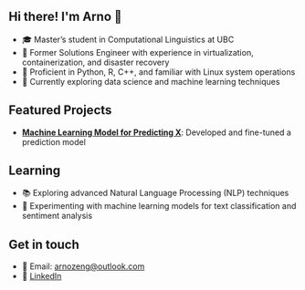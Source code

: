 ## Hi there! I'm Arno 👋
- 🎓 Master’s student in Computational Linguistics at UBC
- 🔧 Former Solutions Engineer with experience in virtualization, containerization, and disaster recovery
- 🐍 Proficient in Python, R, C++, and familiar with Linux system operations
- 🌱 Currently exploring data science and machine learning techniques

## Featured Projects
- **[Machine Learning Model for Predicting X](https://github.com/arnozeng98/house-price)**: Developed and fine-tuned a prediction model

## Learning
- 📚 Exploring advanced Natural Language Processing (NLP) techniques
- 🤖 Experimenting with machine learning models for text classification and sentiment analysis

## Get in touch
- 📧 Email: arnozeng@outlook.com
- 💼 [LinkedIn](https://www.linkedin.com/in/arnozeng/)

